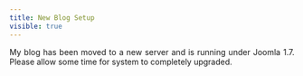 ---title: New Blog Setupvisible: true---<div style="text-align: justify;">
  My blog has been moved to a new server and is running under Joomla 1.7. Please allow some time for system to completely upgraded.
</div>